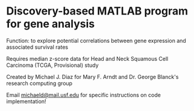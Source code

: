 # Discovery-based MATLAB program for gene analysis 
Function: to explore potential correlations between gene expression and associated survival rates

Requires median z-score data for Head and Neck Squamous Cell Carcinoma (TCGA, Provisional) study

Created by Michael J. Diaz for Mary F. Arndt and Dr. George Blanck's research computing group

Email michaeld@mail.usf.edu for specific instructions on code implementation!
